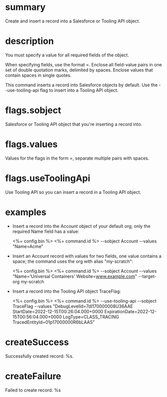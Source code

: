# summary

Create and insert a record into a Salesforce or Tooling API object.

# description

You must specify a value for all required fields of the object.

When specifying fields, use the format <fieldName>=<value>. Enclose all field-value pairs in one set of double quotation marks, delimited by spaces. Enclose values that contain spaces in single quotes.

This command inserts a record into Salesforce objects by default. Use the --use-tooling-api flag to insert into a Tooling API object.

# flags.sobject

Salesforce or Tooling API object that you're inserting a record into.

# flags.values

Values for the flags in the form <fieldName>=<value>, separate multiple pairs with spaces.

# flags.useToolingApi

Use Tooling API so you can insert a record in a Tooling API object.

# examples

- Insert a record into the Account object of your default org; only the required Name field has a value:

  <%= config.bin %> <%= command.id %> --sobject Account --values "Name=Acme"

- Insert an Account record with values for two fields, one value contains a space; the command uses the org with alias "my-scratch":

  <%= config.bin %> <%= command.id %> --sobject Account --values "Name='Universal Containers' Website=www.example.com" --target-org my-scratch

- Insert a record into the Tooling API object TraceFlag:

  <%= config.bin %> <%= command.id %> --use-tooling-api --sobject TraceFlag --values "DebugLevelId=7dl170000008U36AAE StartDate=2022-12-15T00:26:04.000+0000 ExpirationDate=2022-12-15T00:56:04.000+0000 LogType=CLASS_TRACING TracedEntityId=01p17000000R6bLAAS"

# createSuccess

Successfully created record: %s.

# createFailure

Failed to create record. %s
